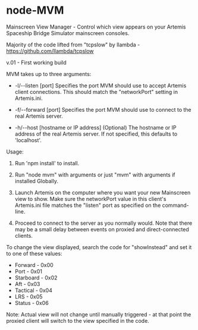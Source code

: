 # node-MVM
Mainscreen View Manager - Control which view appears on your Artemis Spaceship Bridge Simulator mainscreen consoles.

Majority of the code lifted from "tcpslow" by llambda - https://github.com/llambda/tcpslow

v.01 - First working build

MVM takes up to three arguments:
* -l/--listen [port] Specifies the port MVM should use to accept Artemis client connections.
                   This should match the "networkPort" setting in Artemis.ini.

* -f/--forward [port] Specifies the port MVM should use to connect to the real Artemis server.

* -h/--host [hostname or IP address] (Optional) The hostname or IP address of the real Artemis server.
                                   If not specified, this defaults to 'localhost'.
                                   

Usage:

1. Run 'npm install' to install.
 
2. Run "node mvm" with arguments or just "mvm" with arguments if installed Globally.

3. Launch Artemis on the computer where you want your new Mainscreen view to show. Make sure the networkPort value in this client's Artemis.ini file matches the "listen" port as specified on the command-line.

4. Proceed to connect to the server as you normally would. Note that there may be a small delay between events on proxied and direct-connected clients.

To change the view displayed, search the code for "showInstead" and set it to one of these values:
* Forward - 0x00
* Port - 0x01
* Starboard - 0x02
* Aft - 0x03
* Tactical - 0x04
* LRS - 0x05
* Status - 0x06

Note: Actual view will not change until manually triggered - at that point the proxied client will switch to the view specified in the code.
